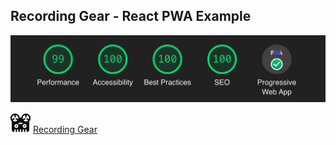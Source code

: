 ## Recording Gear - React PWA Example

![alt text](https://github.com/dharmabumzee/Recording-Gear-PWA-Example/blob/master/lighthouse_metrics.png "Lighthouse")

![alt text](https://github.com/dharmabumzee/Recording-Gear-PWA-Example/blob/master/public/favicon-32x32.png "Recording Gear") [Recording Gear](https://gear-pwa.dharmabumzee.now.sh/)


